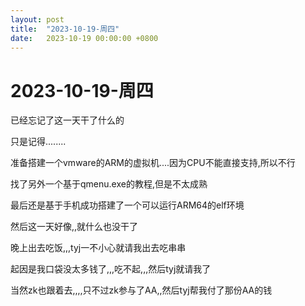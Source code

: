 ```yaml
---
layout: post
title:  "2023-10-19-周四"
date:   2023-10-19 00:00:00 +0800
---
```




# 2023-10-19-周四

已经忘记了这一天干了什么的

只是记得........

准备搭建一个vmware的ARM的虚拟机....因为CPU不能直接支持,所以不行

找了另外一个基于qmenu.exe的教程,但是不太成熟

最后还是基于手机成功搭建了一个可以运行ARM64的elf环境



然后这一天好像,,就什么也没干了



晚上出去吃饭,,,tyj一不小心就请我出去吃串串

起因是我口袋没太多钱了,,,吃不起,,,然后tyj就请我了

当然zk也跟着去,,,,只不过zk参与了AA,,然后tyj帮我付了那份AA的钱



